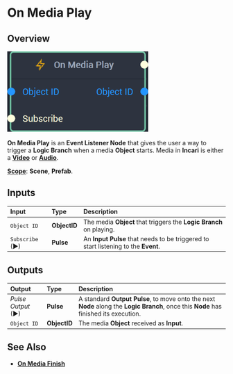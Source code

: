 # On Media Play

## Overview

![The On Media Play Node.](../../../.gitbook/assets/onmediaplaynode20241.png)

**On Media Play** is an **Event Listener Node** that gives the user a way to trigger a **Logic Branch** when a media **Object** starts. Media in **Incari** is either a [**Video**](../../../objects-and-types/scene-objects/3dobjects/video.md) or [**Audio**](../../../objects-and-types/scene-objects/audio.md). 

[**Scope**](../../overview.md#scopes): **Scene**, **Prefab**.


## Inputs

| Input | Type | Description |
|:---|:---|:---|
|`Object ID` | **ObjectID** | The media **Object** that triggers the **Logic Branch** on playing. |
| `Subscribe` (►)|**Pulse** | An **Input Pulse** that needs to be triggered to start listening to the **Event**. |



## Outputs

| Output | Type | Description |
| :--- | :--- | :--- |
| _Pulse Output_ \(►\) | **Pulse** | A standard **Output Pulse**, to move onto the next **Node** along the **Logic Branch**, once this **Node** has finished its execution. |
| `Object ID` | **ObjectID** | The media **Object** received as **Input**. |

## See Also

* [**On Media Finish**](onmediafinish.md)

